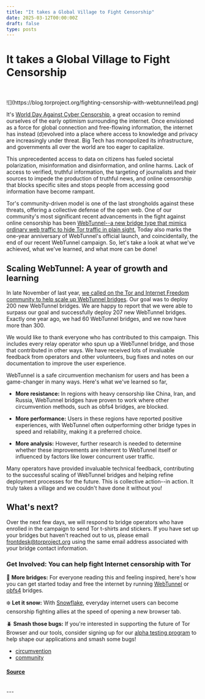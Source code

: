 ```yaml
---
title: "It takes a Global Village to Fight Censorship"
date: 2025-03-12T00:00:00Z
draft: false
type: posts
---
```

# It takes a Global Village to Fight Censorship

<br/>

<br/>
  ![](https://blog.torproject.org/fighting-censorship-with-webtunnel/lead.png)

It's [World Day Against Cyber Censorship](https://en.wikipedia.org/wiki/World_Day_Against_Cyber_Censorship), a great occasion to remind ourselves of the early optimism surrounding the internet. Once envisioned as a force for global connection and free-flowing information, the internet has instead (d)evolved into a place where access to knowledge and privacy are increasingly under threat. Big Tech has monopolized its infrastructure, and governments all over the world are too eager to capitalize.

This unprecedented access to data on citizens has fueled societal polarization, misinformation and disinformation, and online harms. Lack of access to verified, truthful information, the targeting of journalists and their sources to impede the production of truthful news, and online censorship that blocks specific sites and stops people from accessing good information have become rampant.

Tor's community-driven model is one of the last strongholds against these threats, offering a collective defense of the open web. One of our community's most significant recent advancements in the fight against online censorship has been [WebTunnel--a new bridge type that mimics ordinary web traffic to hide Tor traffic in plain sight.](https://blog.torproject.org/introducing-webtunnel-evading-censorship-by-hiding-in-plain-sight/) Today also marks the one-year anniversary of WebTunnel's official launch, and coincidentally, the end of our recent WebTunnel campaign. So, let's take a look at what we've achieved, what we've learned, and what more can be done!

Scaling WebTunnel: A year of growth and learning
------------------------------------------------

In late November of last year, [we called on the Tor and Internet Freedom community to help scale up WebTunnel bridges](https://blog.torproject.org/call-for-webtunnel-bridges/). Our goal was to deploy 200 new WebTunnel bridges. We are happy to report that we were able to surpass our goal and successfully deploy 207 new WebTunnel bridges. Exactly one year ago, we had 60 WebTunnel bridges, and we now have more than 300.

We would like to thank everyone who has contributed to this campaign. This includes every relay operator who spun up a WebTunnel bridge, and those that contributed in other ways. We have received lots of invaluable feedback from operators and other volunteers, bug fixes and notes on our documentation to improve the user experience.

WebTunnel is a safe circumvention mechanism for users and has been a game-changer in many ways. Here's what we've learned so far,

-   **More resistance:** In regions with heavy censorship like China, Iran, and Russia, WebTunnel bridges have proven to work where other circumvention methods, such as obfs4 bridges, are blocked.
    
-   **More performance:** Users in these regions have reported positive experiences, with WebTunnel often outperforming other bridge types in speed and reliability, making it a preferred choice.
    
-   **More analysis:** However, further research is needed to determine whether these improvements are inherent to WebTunnel itself or influenced by factors like lower concurrent user traffic.
    

Many operators have provided invaluable technical feedback, contributing to the successful scaling of WebTunnel bridges and helping refine deployment processes for the future. This is collective action--in action. It truly takes a village and we couldn't have done it without you!

What's next?
------------

Over the next few days, we will respond to bridge operators who have enrolled in the campaign to send Tor t-shirts and stickers. If you have set up your bridges but haven't reached out to us, please email [frontdesk@torproject.org](https://blog.torproject.org/mailto:frontdesk@torproject.org) using the same email address associated with your bridge contact information.

### Get Involved: You can help fight Internet censorship with Tor

🌉 **More bridges:** For everyone reading this and feeling inspired, here's how you can get started today and free the internet by running [WebTunnel](https://community.torproject.org/relay/setup/webtunnel/) or [obfs4](https://community.torproject.org/relay/setup/bridge/) bridges.

❄️ **Let it snow:** With [Snowflake](https://snowflake.torproject.org/), everyday internet users can become censorship fighting allies at the speed of opening a new browser tab.

🪲 **Smash those bugs:** If you're interested in supporting the future of Tor Browser and our tools, consider signing up for our [alpha testing program](https://community.torproject.org/user-research/become-tester/) to help shape our applications and smash some bugs!

-   [circumvention](https://blog.torproject.org/category/circumvention)
-   [community](https://blog.torproject.org/category/community)

#### [Source](https://blog.torproject.org/fighting-censorship-with-webtunnel/)

<br/>
---
